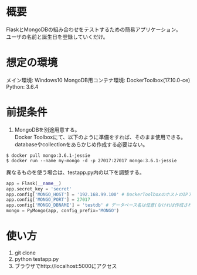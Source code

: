 # 概要
FlaskとMongoDBの組み合わせをテストするための簡易アプリケーション。  
ユーザの名前と誕生日を登録していくだけ。  

# 想定の環境
メイン環境: Windows10
MongoDB用コンテナ環境: DockerToolbox(17.10.0-ce)
Python: 3.6.4

# 前提条件
1. MongoDBを別途用意する。  
Docker Toolboxにて、以下のように準備をすれば、そのまま使用できる。  
databaseやcollectionをあらかじめ作成する必要はない。  

```
$ docker pull mongo:3.6.1-jessie
$ docker run --name my-mongo -d -p 27017:27017 mongo:3.6.1-jessie
```

異なるものを使う場合は、testapp.py内の以下を調整する。

```python
app = Flask(__name__)
app.secret_key = 'secret'
app.config['MONGO_HOST'] = '192.168.99.100' # DockerToolboxのホストのIPアドレスになっている
app.config['MONGO_PORT'] = 27017
app.config['MONGO_DBNAME'] = 'testdb' # データベース名は任意(なければ作成される)
mongo = PyMongo(app, config_prefix='MONGO')
```

# 使い方

1. git clone <URL>
2. python testapp.py
3. ブラウザでhttp://localhost:5000にアクセス


